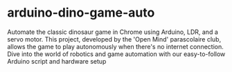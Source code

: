 # arduino-dino-game-auto
Automate the classic dinosaur game in Chrome using Arduino, LDR, and a servo motor. This project, developed by the 'Open Mind' parascolaire club, allows the game to play autonomously when there's no internet connection. Dive into the world of robotics and game automation with our easy-to-follow Arduino script and hardware setup
